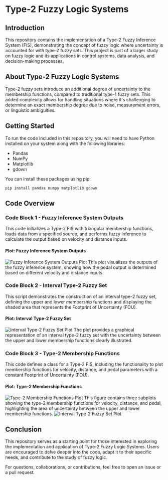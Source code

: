 
# Type-2 Fuzzy Logic Systems

## Introduction
This repository contains the implementation of a Type-2 Fuzzy Inference System (FIS), demonstrating the concept of fuzzy logic where uncertainty is accounted for with type-2 fuzzy sets. This project is part of a larger study on fuzzy logic and its applications in control systems, data analysis, and decision-making processes.

## About Type-2 Fuzzy Logic Systems
Type-2 fuzzy sets introduce an additional degree of uncertainty to the membership functions, compared to traditional type-1 fuzzy sets. This added complexity allows for handling situations where it's challenging to determine an exact membership degree due to noise, measurement errors, or linguistic ambiguities.

## Getting Started
To run the code included in this repository, you will need to have Python installed on your system along with the following libraries:
- Pandas
- NumPy
- Matplotlib
- gdown

You can install these packages using pip:
```shell
pip install pandas numpy matplotlib gdown
```

## Code Overview

### Code Block 1 - Fuzzy Inference System Outputs
This code initializes a Type-2 FIS with triangular membership functions, loads data from a specified source, and performs fuzzy inference to calculate the output based on velocity and distance inputs.

#### Plot: Fuzzy Inference System Outputs
![Fuzzy Inference System Outputs Plot](code1.png)
This plot visualizes the outputs of the fuzzy inference system, showing how the pedal output is determined based on different velocity and distance inputs.

### Code Block 2 - Interval Type-2 Fuzzy Set
This script demonstrates the construction of an interval type-2 fuzzy set, defining the upper and lower membership functions and displaying the shaded area that represents the Footprint of Uncertainty (FOU).

#### Plot: Interval Type-2 Fuzzy Set
![Interval Type-2 Fuzzy Set Plot](code2.png)
The plot provides a graphical representation of an interval type-2 fuzzy set with the uncertainty between the upper and lower membership functions clearly illustrated.

### Code Block 3 - Type-2 Membership Functions
This code defines a class for a Type-2 FIS, including the functionality to plot membership functions for velocity, distance, and pedal parameters with a constant Footprint of Uncertainty (FOU).

#### Plot: Type-2 Membership Functions
![Type-2 Membership Functions Plot](code3.png)
This figure contains three subplots showing the type-2 membership functions for velocity, distance, and pedal, highlighting the area of uncertainty between the upper and lower membership functions.
![Interval Type-2 Fuzzy Set Plot](code4.png)
## Conclusion
This repository serves as a starting point for those interested in exploring the implementation and application of Type-2 Fuzzy Logic Systems. Users are encouraged to delve deeper into the code, adapt it to their specific needs, and contribute to the study of fuzzy logic.

For questions, collaborations, or contributions, feel free to open an issue or a pull request.
